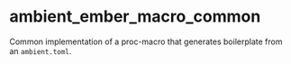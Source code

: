 # ambient_ember_macro_common

Common implementation of a proc-macro that generates boilerplate from an `ambient.toml`.
